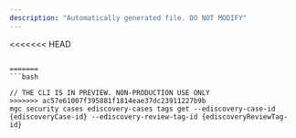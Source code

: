 ```yaml
---
description: "Automatically generated file. DO NOT MODIFY"
---
```


<<<<<<< HEAD
```cli

=======
```bash

// THE CLI IS IN PREVIEW. NON-PRODUCTION USE ONLY
>>>>>>> ac57e61007f395881f1814eae37dc23911227b9b
mgc security cases ediscovery-cases tags get --ediscovery-case-id {ediscoveryCase-id} --ediscovery-review-tag-id {ediscoveryReviewTag-id}

```